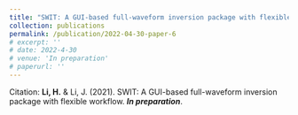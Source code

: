 ```yaml
---
title: "SWIT: A GUI-based full-waveform inversion package with flexible workflow"
collection: publications
permalink: /publication/2022-04-30-paper-6
# excerpt: ''
# date: 2022-4-30
# venue: 'In preparation'
# paperurl: ''
---
```

<!-- [Download paper here]() -->

Citation: **Li, H.** & Li, J. (2021). SWIT: A GUI-based full-waveform inversion package with flexible workflow. ***In preparation***.

